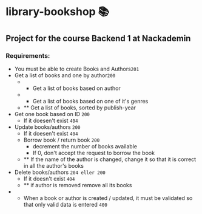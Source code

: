 # library-bookshop 📚
## Project for the course Backend 1 at Nackademin 

### Requirements:
- You must be able to create Books and Authors`201`
- Get a list of books and one by author`200`
    - * Get a list of books based on author
    - * Get a list of books based on one of it's genres
    - ** Get a list of books, sorted by publish-year
- Get one book based on ID `200`
    - If it doesen't exist `404`
- Update books/authors `200`
    - If it doesen't exist `404`
    - Borrow book / return book `200`
        - decrement the number of books available
        - If 0, don't accept the request to borrow the book
    - ** If the name of the author is changed, change it so that it is correct in all the author's books
- Delete books/authors `204 eller 200`
    - If it doesn't exist `404`
    - ** if author is removed remove all its books
- * When a book or author is created / updated, it must be validated so that only valid data is entered `400`
